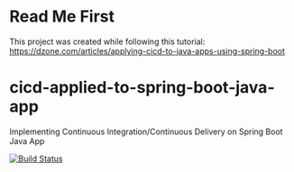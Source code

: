# Read Me First
This project was created while following this tutorial: https://dzone.com/articles/applying-cicd-to-java-apps-using-spring-boot

# cicd-applied-to-spring-boot-java-app
Implementing Continuous Integration/Continuous Delivery on Spring Boot Java App

[![Build Status](https://travis-ci.com/DHBjorndalen/cicd-applied-to-spring-boot-java-app.svg)](https://travis-ci.com/FanJups/cicd-applied-to-spring-boot-java-app)
